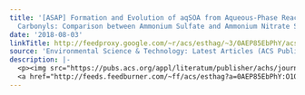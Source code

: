 ```yaml
---
title: '[ASAP] Formation and Evolution of aqSOA from Aqueous-Phase Reactions of Phenolic
  Carbonyls: Comparison between Ammonium Sulfate and Ammonium Nitrate Solutions'
date: '2018-08-03'
linkTitle: http://feedproxy.google.com/~r/acs/esthag/~3/0AEP85EbPhY/acs.est.8b03441
source: 'Environmental Science & Technology: Latest Articles (ACS Publications)'
description: |-
  <p><img src="https://pubs.acs.org/appl/literatum/publisher/achs/journals/content/esthag/0/esthag.ahead-of-print/acs.est.8b03441/20180803/images/medium/es-2018-03441w_0007.gif" alt="TOC Graphic"/></p><div><cite>Environmental Science & Technology</cite></div><div>DOI: 10.1021/acs.est.8b03441</div><div class="feedflare">
  <a href="http://feeds.feedburner.com/~ff/acs/esthag?a=0AEP85EbPhY:O10dzE4zH_A:yIl2AUoC8zA"><img src="http://feeds.feedburner.com/~ff/acs/esthag?d=yIl2AUoC8zA" border="0"></img></a>
---
```

